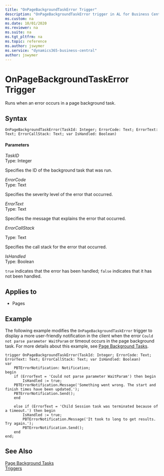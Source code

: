 ```yaml
---
title: "OnPageBackgroundTaskError Trigger"
description: "OnPageBackgroundTaskError trigger in AL for Business Central."
ms.custom: na
ms.date: 10/01/2020
ms.reviewer: na
ms.suite: na
ms.tgt_pltfrm: na
ms.topic: reference
ms.author: jswymer
ms.service: "dynamics365-business-central"
author: jswymer
---
```


# OnPageBackgroundTaskError Trigger

Runs when an error occurs in a page background task.

## Syntax  

```AL
OnPageBackgroundTaskError(TaskId: Integer; ErrorCode: Text; ErrorText: Text; ErrorCallStack: Text; var IsHandled: Boolean)  
```  

#### Parameters

*TaskID*  
Type: Integer  

Specifies the ID of the background task that was run.  

*ErrorCode*  
Type: Text  

Specifies the severity level of the error that occurred.  

*ErrorText*  
Type: Text  

Specifies the message that explains the error that occurred.

*ErrorCallStack*

Type: Text

Specifies the call stack for the error that occurred.

 *IsHandled*  
 Type: Boolean  

 `true` indicates that the error has been handled; `false` indicates that it has not been handled.  

## Applies to  

- Pages

## Example  

The following example modifies the `OnPageBackgroundTaskError` trigger to display a more user-friendly notification in the client when the error `Could not parse parameter WaitParam` or timeout occurs in the page background task. For more details about this example, see [Page Background Tasks](../devenv-page-background-tasks.md).

```AL
trigger OnPageBackgroundTaskError(TaskId: Integer; ErrorCode: Text; ErrorText: Text; ErrorCallStack: Text; var IsHandled: Boolean)
var
    PBTErrorNotification: Notification;
begin
    if (ErrorText = 'Could not parse parameter WaitParam') then begin
        IsHandled := true;
    PBTErrorNotification.Message('Something went wrong. The start and finish times have been updated.');
    PBTErrorNotification.Send();
    end
    
    else if (ErrorText = 'Child Session task was terminated because of a timeout.') then begin
        IsHandled := true;
        PBTErrorNotification.Message('It took to long to get results. Try again.');
        PBTErrorNotification.Send();
    end
end;
```

## See Also

[Page Background Tasks](../devenv-page-background-tasks.md)  
[Triggers](devenv-triggers.md)  
